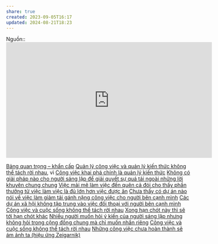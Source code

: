 ```yaml
---
share: true
created: 2023-09-05T16:17
updated: 2024-08-21T18:23
---
```

Nguồn:: <iframe width="560" height="315" src="https://www.youtube.com/embed/0lJKucu6HJc?si=KZSfIRxwf6NzLRPa&t=618" title="YouTube video player" frameborder="0" allow="accelerometer; autoplay; clipboard-write; encrypted-media; gyroscope; picture-in-picture; web-share" referrerpolicy="strict-origin-when-cross-origin" allowfullscreen></iframe>

[Bảng quan trọng – khẩn cấp](../../C%C3%B4ng%20vi%E1%BB%87c/S%E1%BA%AFp%20x%E1%BA%BFp%20%C4%91%E1%BB%99%20%C6%B0u%20ti%C3%AAn/B%E1%BA%A3ng%20quan%20tr%E1%BB%8Dng%20%E2%80%93%20kh%E1%BA%A9n%20c%E1%BA%A5p.md)
[Quản lý công việc và quản lý kiến thức không thể tách rời nhau](../../../C%C3%B4ng%20ngh%E1%BB%87%20th%C3%B4ng%20tin/H%E1%BB%87%20th%E1%BB%91ng%20th%C3%B4ng%20tin/Qu%E1%BA%A3n%20l%C3%BD%20c%C3%B4ng%20vi%E1%BB%87c%20v%C3%A0%20qu%E1%BA%A3n%20l%C3%BD%20ki%E1%BA%BFn%20th%E1%BB%A9c%20kh%C3%B4ng%20th%E1%BB%83%20t%C3%A1ch%20r%E1%BB%9Di%20nhau.md), vì [Công việc khai phá chính là quản lý kiến thức](../../C%C3%B4ng%20vi%E1%BB%87c/C%C3%B4ng%20vi%E1%BB%87c%20khai%20ph%C3%A1%20ch%C3%ADnh%20l%C3%A0%20qu%E1%BA%A3n%20l%C3%BD%20ki%E1%BA%BFn%20th%E1%BB%A9c.md) 
[Không có giải pháp nào cho người sáng lập để giải quyết sự quá tải ngoài những lời khuyên chung chung](./Kh%C3%B4ng%20c%C3%B3%20gi%E1%BA%A3i%20ph%C3%A1p%20n%C3%A0o%20cho%20ng%C6%B0%E1%BB%9Di%20s%C3%A1ng%20l%E1%BA%ADp%20%C4%91%E1%BB%83%20gi%E1%BA%A3i%20quy%E1%BA%BFt%20s%E1%BB%B1%20qu%C3%A1%20t%E1%BA%A3i%20ngo%C3%A0i%20nh%E1%BB%AFng%20l%E1%BB%9Di%20khuy%C3%AAn%20chung%20chung.md)
[Việc mải mê làm việc đến quên cả đói cho thấy phần thưởng từ việc làm việc là đủ lớn hơn việc được ăn](../../../Kinh%20t%E1%BA%BF.%20T%C3%A2m%20l%C3%BD%20h%E1%BB%8Dc%20qu%E1%BA%A3n%20l%C3%BD%20v%C3%A0%20lao%20%C4%91%E1%BB%99ng/T%C3%A2m%20l%C3%BD%20h%E1%BB%8Dc%20qu%E1%BA%A3n%20l%C3%BD%20v%C3%A0%20lao%20%C4%91%E1%BB%99ng/K%E1%BB%B9%20n%C4%83ng,%20%C4%91%E1%BB%99ng%20l%E1%BB%B1c/Vi%E1%BB%87c%20m%E1%BA%A3i%20m%C3%AA%20l%C3%A0m%20vi%E1%BB%87c%20%C4%91%E1%BA%BFn%20qu%C3%AAn%20c%E1%BA%A3%20%C4%91%C3%B3i%20cho%20th%E1%BA%A5y%20ph%E1%BA%A7n%20th%C6%B0%E1%BB%9Fng%20t%E1%BB%AB%20vi%E1%BB%87c%20l%C3%A0m%20vi%E1%BB%87c%20l%C3%A0%20%C4%91%E1%BB%A7%20l%E1%BB%9Bn%20h%C6%A1n%20vi%E1%BB%87c%20%C4%91%C6%B0%E1%BB%A3c%20%C4%83n.md) 
[Chưa thấy có dự án nào nói về việc làm giảm tải gánh nặng công việc cho người bên cạnh mình](../../../C%E1%BB%99ng%20%C4%91%E1%BB%93ng,%20h%E1%BB%87%20sinh%20th%C3%A1i,%20h%E1%BB%87%20ph%E1%BB%A9c%20h%E1%BB%A3p/H%E1%BB%87%20sinh%20th%C3%A1i/T%E1%BB%95%20ch%E1%BB%A9c%20x%C3%A3%20h%E1%BB%99i/Ch%C6%B0a%20th%E1%BA%A5y%20c%C3%B3%20d%E1%BB%B1%20%C3%A1n%20n%C3%A0o%20n%C3%B3i%20v%E1%BB%81%20vi%E1%BB%87c%20l%C3%A0m%20gi%E1%BA%A3m%20t%E1%BA%A3i%20g%C3%A1nh%20n%E1%BA%B7ng%20c%C3%B4ng%20vi%E1%BB%87c%20cho%20ng%C6%B0%E1%BB%9Di%20b%C3%AAn%20c%E1%BA%A1nh%20m%C3%ACnh.md) 
[Các dự án xã hội không tập trung vào việc đối thoại với người bên cạnh mình](../../../C%E1%BB%99ng%20%C4%91%E1%BB%93ng,%20h%E1%BB%87%20sinh%20th%C3%A1i,%20h%E1%BB%87%20ph%E1%BB%A9c%20h%E1%BB%A3p/H%E1%BB%87%20sinh%20th%C3%A1i/T%E1%BB%95%20ch%E1%BB%A9c%20x%C3%A3%20h%E1%BB%99i/C%C3%A1c%20d%E1%BB%B1%20%C3%A1n%20x%C3%A3%20h%E1%BB%99i%20kh%C3%B4ng%20t%E1%BA%ADp%20trung%20v%C3%A0o%20vi%E1%BB%87c%20%C4%91%E1%BB%91i%20tho%E1%BA%A1i%20v%E1%BB%9Bi%20ng%C6%B0%E1%BB%9Di%20b%C3%AAn%20c%E1%BA%A1nh%20m%C3%ACnh.md)
[Công việc và cuộc sống không thể tách rời nhau](../../C%C3%B4ng%20vi%E1%BB%87c/C%C3%B4ng%20vi%E1%BB%87c%20v%C3%A0%20cu%E1%BB%99c%20s%E1%BB%91ng%20kh%C3%B4ng%20th%E1%BB%83%20t%C3%A1ch%20r%E1%BB%9Di%20nhau.md) 
[Xong hạn chót này thì sẽ tới hạn chót khác](../../C%C3%B4ng%20vi%E1%BB%87c/Th%E1%BB%9Di%20gian%20l%C3%A0m%20vi%E1%BB%87c/Xong%20h%E1%BA%A1n%20ch%C3%B3t%20n%C3%A0y%20th%C3%AC%20s%E1%BA%BD%20t%E1%BB%9Bi%20h%E1%BA%A1n%20ch%C3%B3t%20kh%C3%A1c.md) 
[Nhiều người muốn hỏi ý kiến của người sáng lập nhưng không hỏi trong cộng đồng chung mà chỉ muốn nhắn riêng](../../../C%E1%BB%99ng%20%C4%91%E1%BB%93ng,%20h%E1%BB%87%20sinh%20th%C3%A1i,%20h%E1%BB%87%20ph%E1%BB%A9c%20h%E1%BB%A3p/Truy%E1%BB%81n%20th%C3%B4ng,%20x%C3%A2y%20d%E1%BB%B1ng%20c%E1%BB%99ng%20%C4%91%E1%BB%93ng/Nhi%E1%BB%81u%20ng%C6%B0%E1%BB%9Di%20mu%E1%BB%91n%20h%E1%BB%8Fi%20%C3%BD%20ki%E1%BA%BFn%20c%E1%BB%A7a%20ng%C6%B0%E1%BB%9Di%20s%C3%A1ng%20l%E1%BA%ADp%20nh%C6%B0ng%20kh%C3%B4ng%20h%E1%BB%8Fi%20trong%20c%E1%BB%99ng%20%C4%91%E1%BB%93ng%20chung%20m%C3%A0%20ch%E1%BB%89%20mu%E1%BB%91n%20nh%E1%BA%AFn%20ri%C3%AAng.md)
[Công việc và cuộc sống không thể tách rời nhau](../../C%C3%B4ng%20vi%E1%BB%87c/C%C3%B4ng%20vi%E1%BB%87c%20v%C3%A0%20cu%E1%BB%99c%20s%E1%BB%91ng%20kh%C3%B4ng%20th%E1%BB%83%20t%C3%A1ch%20r%E1%BB%9Di%20nhau.md)
[Những công việc chưa hoàn thành sẽ ám ảnh ta (hiệu ứng Zeigarnik)](../../../Kinh%20t%E1%BA%BF.%20T%C3%A2m%20l%C3%BD%20h%E1%BB%8Dc%20qu%E1%BA%A3n%20l%C3%BD%20v%C3%A0%20lao%20%C4%91%E1%BB%99ng/T%C3%A2m%20l%C3%BD%20h%E1%BB%8Dc%20qu%E1%BA%A3n%20l%C3%BD%20v%C3%A0%20lao%20%C4%91%E1%BB%99ng/T%E1%BB%91i%20%C6%B0u%20ho%C3%A1/Nh%E1%BB%AFng%20c%C3%B4ng%20vi%E1%BB%87c%20ch%C6%B0a%20ho%C3%A0n%20th%C3%A0nh%20s%E1%BA%BD%20%C3%A1m%20%E1%BA%A3nh%20ta%20(hi%E1%BB%87u%20%E1%BB%A9ng%20Zeigarnik).md)